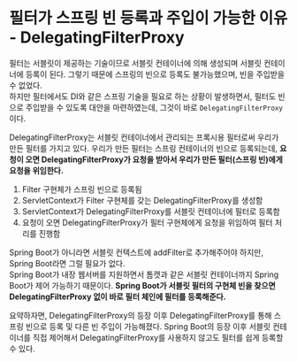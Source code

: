 # 필터가 스프링 빈 등록과 주입이 가능한 이유 - DelegatingFilterProxy
필터는 서블릿이 제공하는 기술이므로 서블릿 컨테이너에 의해 생성되며 서블릿 컨테이너에 등록이 된다. 그렇기 때문에 스프링의 빈으로 등록도 불가능했으며, 빈을 주입받을 수 없었다.  
하지만 필터에서도 DI와 같은 스프링 기술을 필요로 하는 상황이 발생하면서, 필터도 빈으로 주입받을 수 있도록 대안을 마련하였는데, 그것이 바로 `DelegatingFilterProxy`이다.  
  
DelegatingFilterProxy는 서블릿 컨테이너에서 관리되는 프록시용 필터로써 우리가 만든 필터를 가지고 있다. 우리가 만든 필터는 스프링 컨테이너의 빈으로 등록되는데, **요청이 오면 DelegatingFilterProxy가 요청을 받아서 우리가 만든 필터(스프링 빈)에게 요청을 위임한다.**  
  
1. Filter 구현체가 스프링 빈으로 등록됨  
2. ServletContext가 Filter 구현체를 갖는 DelegatingFilterProxy를 생성함  
3. ServletContext가 DelegatingFilterProxy를 서블릿 컨테이너에 필터로 등록함  
4. 요청이 오면 DelegatingFilterProxy가 필터 구현체에게 요청을 위임하여 필터 처리를 진행함  
  
Spring Boot가 아니라면 서블릿 컨텍스트에 addFilter로 추가해주어야 하지만, Spring Boot라면 그럴 필요가 없다.  
Spring Boot가 내장 웹서버를 지원하면서 톰캣과 같은 서블릿 컨테이너까지 Spring Boot가 제어 가능하기 때문이다. **Spring Boot가 서블릿 필터의 구현체 빈을 찾으면 DelegatingFilterProxy 없이 바로 필터 체인에 필터를 등록해준다.**    
  
요약하자면, DelegatingFilterProxy의 등장 이후 DelegatingFilterProxy를 통해 스프링 빈으로 등록 및 다른 빈 주입이 가능해졌다. Spring Boot의 등장 이후 서블릿 컨테이너를 직접 제어해서 DelegatingFilterProxy를 사용하지 않고도 필터를 쉽게 등록할 수 있다.  